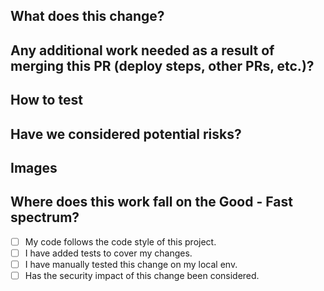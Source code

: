 ## What does this change?

<!-- A PR should have enough detail to be understandable far in the future. e.g what is the problem/why is the change needed, how does it solve it and any questions or points of discussion. Prefer copying information from a Trello card over linking to it; the card may not always exist and reviewers may not have access to the board. -->

## Any additional work needed as a result of merging this PR (deploy steps, other PRs, etc.)?

<!-- List other PRs in other repos that are dependent on this pr. -->

## How to test

<!-- Provide instructions to help others verify the change. This could take the form of "On PROD, do X and witness Y. On this branch, do X and witness Z. " -->

## Have we considered potential risks?

<!-- What are the potential risks and how can they be mitigated? Does an error require an alarm? Should user help, infosec, or legal be informed of this change? Is private information guarded? Do we need to add anything in the backlog? -->

## Images

<!-- Usually only applicable to UI changes, what did it look like before and what will it look like after? -->

## Where does this work fall on the Good - Fast spectrum?

<!-- Check the boxes if you are satisfied that your changes pass these tests -->

- [ ] My code follows the code style of this project.
- [ ] I have added tests to cover my changes.
- [ ] I have manually tested this change on my local env.
- [ ] Has the security impact of this change been considered.
